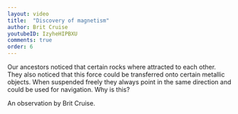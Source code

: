 ```yaml
---
layout: video
title:  "Discovery of magnetism"
author: Brit Cruise
youtubeID: IzyheHIPBXU  
comments: true
order: 6
--- 
```


Our ancestors noticed that certain rocks where attracted to each other. They also noticed that this force could be transferred onto certain metallic objects. When suspended freely they always point in the same direction and could be used for navigation. Why is this? 

An observation by Brit Cruise.